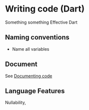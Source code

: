 # Writing code (Dart)

Something something Effective Dart

## Naming conventions

* Name all variables

## Document

See [Documenting code](http://127.0.0.1:5000/s/Xy9UCQVV6ub6qMjWZys9/overview/documenting-code "mention")

## Language Features

Nullability,&#x20;
